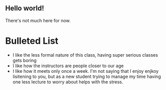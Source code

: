 ## Hello world!

There's not much here for now. 

# Bulleted List
- I like the less formal nature of this class, having super serious classes gets boring
- I like how the instructors are people closer to our age
- I like how it meets only once a week. I'm not saying that I enjoy enjkoy lisitening to you, but as a new student trying to manage my time having one less lecture to worry about helps with the stress. 

